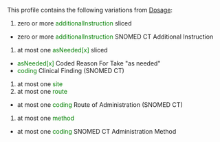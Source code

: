 This profile contains the following variations from [Dosage](http://hl7.org/fhir/STU3/Dosage):

1. zero or more <span style='color:green'> additionalInstruction </span>  sliced
  * zero or more <span style='color:green'> additionalInstruction </span> SNOMED CT Additional Instruction
1. at most one <span style='color:green'> asNeeded[x] </span>  sliced
  *  <span style='color:green'> asNeeded[x] </span> Coded Reason For Take "as needed"
  *  <span style='color:green'> coding </span> Clinical Finding (SNOMED CT)
1. at most one <span style='color:green'> site </span> 
1. at most one <span style='color:green'> route </span> 
  * at most one <span style='color:green'> coding </span> Route of Administration (SNOMED CT)
1. at most one <span style='color:green'> method </span> 
  * at most one <span style='color:green'> coding </span> SNOMED CT Administration Method